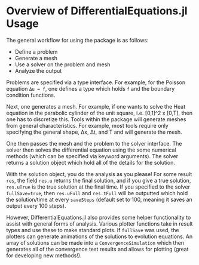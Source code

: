 # Overview of DifferentialEquations.jl Usage

The general workflow for using the package is as follows:

* Define a problem
* Generate a mesh
* Use a solver on the problem and mesh
* Analyze the output

Problems are specified via a type interface. For example, for the Poisson equation
``Δu = f``, one defines a type which holds `f` and the boundary condition functions.

Next, one generates a mesh. For example, if one wants to solve the Heat equation
in the parabolic cylinder of the unit square, i.e. [0,1]^2 x [0,T], then one
has to discretize this. Tools within the package will generate meshes from
general characteristics. For example, most tools require only specifying the
general shape, Δx, Δt, and T and will generate the mesh.

One then passes the mesh and the problem to the solver interface. The solver then
solves the differential equation using the some numerical methods (which can be
specified via keyword arguments). The solver returns a solution object which
hold all of the details for the solution.

With the solution object, you do the analysis as you please! For some result `res`,
the field `res.u` returns the final solution, and if you give a true solution,
`res.uTrue` is the true solution at the final time. If you specified to the solver
`fullSave=true`, then `res.uFull` and `res.tFull` will be outputted which hold the
solution/time at every `saveSteps` (default set to 100, meaning it saves an output
every 100 steps).

However, DifferentialEquations.jl also provides some helper functionality to assist
with general forms of analysis. Various plotter functions take in result types
and use these to make standard plots. If `fullSave` was used, the plotters can
generate animations of the solutions to evolution equations.  An array of solutions
can be made into a `ConvergenceSimulation` which then generates all of the
convergence test results and allows for plotting (great for developing new methods!).
